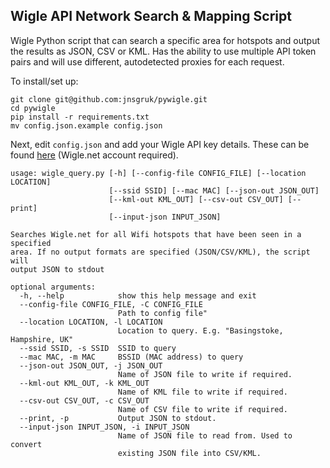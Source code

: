 ## Wigle API Network Search & Mapping Script

Wigle Python script that can search a specific area for hotspots and output the results as JSON, CSV or KML. Has the ability to use multiple API token pairs and will use different, autodetected proxies for each request.

To install/set up:

```
git clone git@github.com:jnsgruk/pywigle.git
cd pywigle
pip install -r requirements.txt
mv config.json.example config.json
```

Next, edit `config.json` and add your Wigle API key details. These can be found [here](https://wigle.net/account) (Wigle.net account required).

```
usage: wigle_query.py [-h] [--config-file CONFIG_FILE] [--location LOCATION]
                      [--ssid SSID] [--mac MAC] [--json-out JSON_OUT]
                      [--kml-out KML_OUT] [--csv-out CSV_OUT] [--print]
                      [--input-json INPUT_JSON]

Searches Wigle.net for all Wifi hotspots that have been seen in a specified
area. If no output formats are specified (JSON/CSV/KML), the script will
output JSON to stdout

optional arguments:
  -h, --help            show this help message and exit
  --config-file CONFIG_FILE, -C CONFIG_FILE
                        Path to config file"
  --location LOCATION, -l LOCATION
                        Location to query. E.g. "Basingstoke, Hampshire, UK"
  --ssid SSID, -s SSID  SSID to query
  --mac MAC, -m MAC     BSSID (MAC address) to query
  --json-out JSON_OUT, -j JSON_OUT
                        Name of JSON file to write if required.
  --kml-out KML_OUT, -k KML_OUT
                        Name of KML file to write if required.
  --csv-out CSV_OUT, -c CSV_OUT
                        Name of CSV file to write if required.
  --print, -p           Output JSON to stdout.
  --input-json INPUT_JSON, -i INPUT_JSON
                        Name of JSON file to read from. Used to convert
                        existing JSON file into CSV/KML.
```
